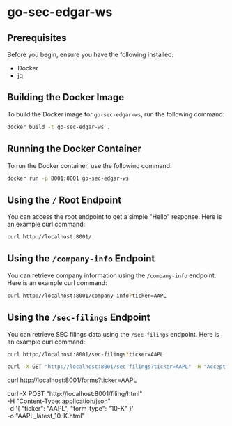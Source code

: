 # go-sec-edgar-ws

## Prerequisites

Before you begin, ensure you have the following installed:

- Docker
- jq

## Building the Docker Image

To build the Docker image for `go-sec-edgar-ws`, run the following command:

```bash
docker build -t go-sec-edgar-ws .
```

## Running the Docker Container

To run the Docker container, use the following command:

```bash
docker run -p 8001:8001 go-sec-edgar-ws
```

## Using the `/` Root Endpoint

You can access the root endpoint to get a simple "Hello" response. Here is an example curl command:

```bash
curl http://localhost:8001/
```

## Using the `/company-info` Endpoint

You can retrieve company information using the `/company-info` endpoint. Here is an example curl command:

```bash
curl http://localhost:8001/company-info?ticker=AAPL
```

## Using the `/sec-filings` Endpoint

You can retrieve SEC filings data using the `/sec-filings` endpoint. Here is an example curl command:

```bash
curl http://localhost:8001/sec-filings?ticker=AAPL

curl -X GET "http://localhost:8001/sec-filings?ticker=AAPL" -H "Accept: application/json"

```
curl http://localhost:8001/forms?ticker=AAPL

curl -X POST "http://localhost:8001/filing/html" \
     -H "Content-Type: application/json" \
     -d '{
           "ticker": "AAPL",
           "form_type": "10-K"
         }' \
     -o "AAPL_latest_10-K.html"
